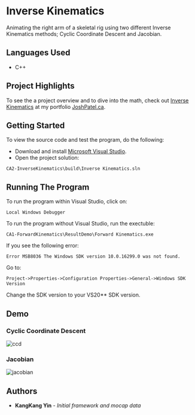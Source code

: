 # Inverse Kinematics

Animating the right arm of a skeletal rig using two different Inverse Kinematics methods; Cyclic Coordinate Descent and Jacobian.

## Languages Used

* C++

## Project Highlights

To see the a project overview and to dive into the math, check out [Inverse Kinematics](http://joshpatel.ca/inverse_kinematics) at my portfolio [JoshPatel.ca](http://joshpatel.ca/).

## Getting Started

To view the source code and test the program, do the following:

* Download and install [Microsoft Visual Studio](https://visualstudio.microsoft.com/downloads/).
* Open the project solution:

```
CA2-InverseKinematics\build\Inverse Kinematics.sln
```

## Running The Program

To run the program within Visual Studio, click on:
```
Local Windows Debugger
```
To run the program without Visual Studio, run the exectuble:
```
CA1-ForwardKinematics\ResultDemo\Forward Kinematics.exe
```

If you see the following error:
```
Error MSB8036 The Windows SDK version 10.0.16299.0 was not found.
```
Go to:
```
Project->Properties->Configuration Properties->General->Windows SDK Version
```
Change the SDK version to your VS20\*\* SDK version.

## Demo

### Cyclic Coordinate Descent
![ccd](https://github.com/joshilp/joshilp.github.io/blob/master/images/CA2-InverseKinematics/ccd.gif?raw=true)

### Jacobian
![jacobian](https://github.com/joshilp/joshilp.github.io/blob/master/images/CA2-InverseKinematics/jacobian.gif?raw=true)

## Authors

* **KangKang Yin** - *Initial framework and mocap data*